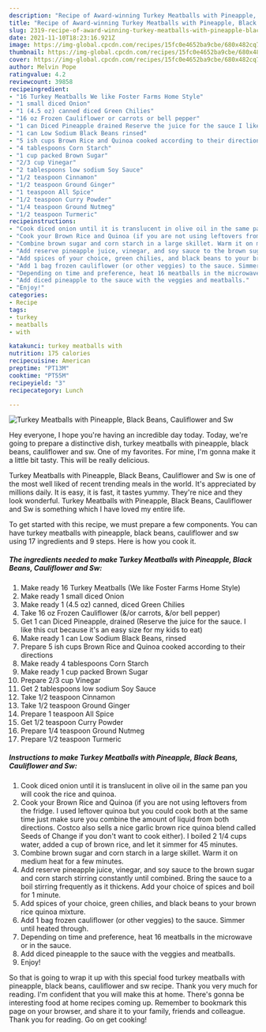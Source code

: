 ```yaml
---
description: "Recipe of Award-winning Turkey Meatballs with Pineapple, Black Beans, Cauliflower and Sw"
title: "Recipe of Award-winning Turkey Meatballs with Pineapple, Black Beans, Cauliflower and Sw"
slug: 2319-recipe-of-award-winning-turkey-meatballs-with-pineapple-black-beans-cauliflower-and-sw
date: 2021-11-10T18:23:16.921Z
image: https://img-global.cpcdn.com/recipes/15fc0e4652ba9cbe/680x482cq70/turkey-meatballs-with-pineapple-black-beans-cauliflower-and-sw-recipe-main-photo.jpg
thumbnail: https://img-global.cpcdn.com/recipes/15fc0e4652ba9cbe/680x482cq70/turkey-meatballs-with-pineapple-black-beans-cauliflower-and-sw-recipe-main-photo.jpg
cover: https://img-global.cpcdn.com/recipes/15fc0e4652ba9cbe/680x482cq70/turkey-meatballs-with-pineapple-black-beans-cauliflower-and-sw-recipe-main-photo.jpg
author: Melvin Pope
ratingvalue: 4.2
reviewcount: 39858
recipeingredient:
- "16 Turkey Meatballs We like Foster Farms Home Style"
- "1 small diced Onion"
- "1 (4.5 oz) canned diced Green Chilies"
- "16 oz Frozen Cauliflower or carrots or bell pepper"
- "1 can Diced Pineapple drained Reserve the juice for the sauce I like this cut because its an easy size for my kids to eat"
- "1 can Low Sodium Black Beans rinsed"
- "5 ish cups Brown Rice and Quinoa cooked according to their directions"
- "4 tablespoons Corn Starch"
- "1 cup packed Brown Sugar"
- "2/3 cup Vinegar"
- "2 tablespoons low sodium Soy Sauce"
- "1/2 teaspoon Cinnamon"
- "1/2 teaspoon Ground Ginger"
- "1 teaspoon All Spice"
- "1/2 teaspoon Curry Powder"
- "1/4 teaspoon Ground Nutmeg"
- "1/2 teaspoon Turmeric"
recipeinstructions:
- "Cook diced onion until it is translucent in olive oil in the same pan you will cook the rice and quinoa."
- "Cook your Brown Rice and Quinoa (if you are not using leftovers from the fridge. I used leftover quinoa but you could cook both at the same time just make sure you combine the amount of liquid from both directions. Costco also sells a nice garlic brown rice quinoa blend called Seeds of Change if you don't want to cook either). I boiled 2 1/4 cups water, added a cup of brown rice, and let it simmer for 45 minutes."
- "Combine brown sugar and corn starch in a large skillet. Warm it on medium heat for a few minutes."
- "Add reserve pineapple juice, vinegar, and soy sauce to the brown sugar and corn starch stirring constantly until combined. Bring the sauce to a boil stirring frequently as it thickens. Add your choice of spices and boil for 1 minute."
- "Add spices of your choice, green chilies, and black beans to your brown rice quinoa mixture."
- "Add 1 bag frozen cauliflower (or other veggies) to the sauce. Simmer until heated through."
- "Depending on time and preference, heat 16 meatballs in the microwave or in the sauce."
- "Add diced pineapple to the sauce with the veggies and meatballs."
- "Enjoy!"
categories:
- Recipe
tags:
- turkey
- meatballs
- with

katakunci: turkey meatballs with 
nutrition: 175 calories
recipecuisine: American
preptime: "PT13M"
cooktime: "PT55M"
recipeyield: "3"
recipecategory: Lunch

---
```



![Turkey Meatballs with Pineapple, Black Beans, Cauliflower and Sw](https://img-global.cpcdn.com/recipes/15fc0e4652ba9cbe/680x482cq70/turkey-meatballs-with-pineapple-black-beans-cauliflower-and-sw-recipe-main-photo.jpg)

Hey everyone, I hope you're having an incredible day today. Today, we're going to prepare a distinctive dish, turkey meatballs with pineapple, black beans, cauliflower and sw. One of my favorites. For mine, I'm gonna make it a little bit tasty. This will be really delicious.

Turkey Meatballs with Pineapple, Black Beans, Cauliflower and Sw is one of the most well liked of recent trending meals in the world. It's appreciated by millions daily. It is easy, it is fast, it tastes yummy. They're nice and they look wonderful. Turkey Meatballs with Pineapple, Black Beans, Cauliflower and Sw is something which I have loved my entire life.




To get started with this recipe, we must prepare a few components. You can have turkey meatballs with pineapple, black beans, cauliflower and sw using 17 ingredients and 9 steps. Here is how you cook it.

<!--inarticleads1-->

##### The ingredients needed to make Turkey Meatballs with Pineapple, Black Beans, Cauliflower and Sw:

1. Make ready 16 Turkey Meatballs (We like Foster Farms Home Style)
1. Make ready 1 small diced Onion
1. Make ready 1 (4.5 oz) canned, diced Green Chilies
1. Take 16 oz Frozen Cauliflower (&/or carrots, &/or bell pepper)
1. Get 1 can Diced Pineapple, drained (Reserve the juice for the sauce. I like this cut because it's an easy size for my kids to eat)
1. Make ready 1 can Low Sodium Black Beans, rinsed
1. Prepare 5 ish cups Brown Rice and Quinoa cooked according to their directions
1. Make ready 4 tablespoons Corn Starch
1. Make ready 1 cup packed Brown Sugar
1. Prepare 2/3 cup Vinegar
1. Get 2 tablespoons low sodium Soy Sauce
1. Take 1/2 teaspoon Cinnamon
1. Take 1/2 teaspoon Ground Ginger
1. Prepare 1 teaspoon All Spice
1. Get 1/2 teaspoon Curry Powder
1. Prepare 1/4 teaspoon Ground Nutmeg
1. Prepare 1/2 teaspoon Turmeric




<!--inarticleads2-->

##### Instructions to make Turkey Meatballs with Pineapple, Black Beans, Cauliflower and Sw:

1. Cook diced onion until it is translucent in olive oil in the same pan you will cook the rice and quinoa.
1. Cook your Brown Rice and Quinoa (if you are not using leftovers from the fridge. I used leftover quinoa but you could cook both at the same time just make sure you combine the amount of liquid from both directions. Costco also sells a nice garlic brown rice quinoa blend called Seeds of Change if you don't want to cook either). I boiled 2 1/4 cups water, added a cup of brown rice, and let it simmer for 45 minutes.
1. Combine brown sugar and corn starch in a large skillet. Warm it on medium heat for a few minutes.
1. Add reserve pineapple juice, vinegar, and soy sauce to the brown sugar and corn starch stirring constantly until combined. Bring the sauce to a boil stirring frequently as it thickens. Add your choice of spices and boil for 1 minute.
1. Add spices of your choice, green chilies, and black beans to your brown rice quinoa mixture.
1. Add 1 bag frozen cauliflower (or other veggies) to the sauce. Simmer until heated through.
1. Depending on time and preference, heat 16 meatballs in the microwave or in the sauce.
1. Add diced pineapple to the sauce with the veggies and meatballs.
1. Enjoy!




So that is going to wrap it up with this special food turkey meatballs with pineapple, black beans, cauliflower and sw recipe. Thank you very much for reading. I'm confident that you will make this at home. There's gonna be interesting food at home recipes coming up. Remember to bookmark this page on your browser, and share it to your family, friends and colleague. Thank you for reading. Go on get cooking!
